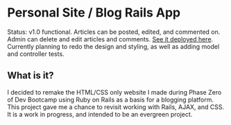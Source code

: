 # Personal Site / Blog Rails App
Status: v1.0 functional. Articles can be posted, edited, and commented on. Admin can delete and edit articles and comments.
[See it deployed here](https://mtvillwock.herokuapp.com/).
Currently planning to redo the design and styling, as well as adding model and controller tests.

## What is it?
I decided to remake the HTML/CSS only website I made during Phase Zero of Dev Bootcamp using Ruby on Rails as a basis for a blogging platform. This project gave me a chance to revisit working with Rails, AJAX, and CSS. It is a work in progress, and intended to be an evergreen project.

